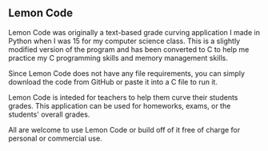 ## Lemon Code

Lemon Code was originally a text-based grade curving application I made in Python when I was 15 for my computer science class.
This is a slightly modified version of the program and has been converted to C to help me practice my C programming skills and memory management skills.

Since Lemon Code does not have any file requirements, you can simply download the code from GitHub or paste it into a C file to run it.

Lemon Code is inteded for teachers to help them curve their students grades. This application can be used for homeworks, exams, or the students' overall grades.

All are welcome to use Lemon Code or build off of it free of charge for personal or commercial use.
